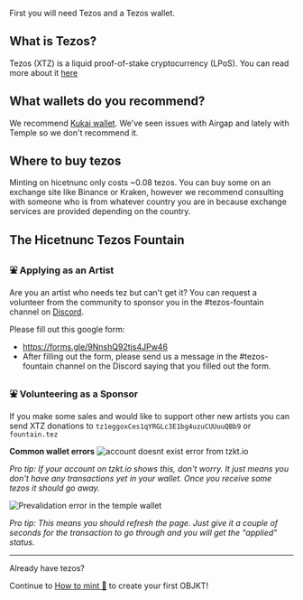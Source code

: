 First you will need Tezos and a Tezos wallet.

## What is Tezos?
Tezos (XTZ) is a liquid proof-of-stake cryptocurrency (LPoS). You can read more about it [here](https://en.wikipedia.org/wiki/Tezos)

## What wallets do you recommend?
We recommend [Kukai wallet](https://wallet.kukai.app/). We've seen issues with Airgap and lately with Temple so we don't recommend it.

## Where to buy tezos
Minting on hicetnunc only costs ~0.08 tezos. You can buy some on an exchange site like Binance or Kraken, however we recommend consulting with someone who is from whatever country you are in because exchange services are provided depending on the country.

## The Hicetnunc Tezos Fountain
### ⛲ Applying as an Artist
Are you an artist who needs tez but can't get it? You can request a volunteer from the community to sponsor you in the #tezos-fountain channel on [Discord](https://discord.gg/FwZyeQp5).

Please fill out this google form:
* https://forms.gle/9NnshQ92tjs4JPw46
* After filling out the form, please send us a message in the #tezos-fountain channel on the Discord saying that you filled out the form.

### ⛲ Volunteering as a Sponsor
If you make some sales and would like to support other new artists you can send XTZ donations to `tz1eggoxCes1qYRGLc3E1bg4uzuCUUuuQBb9` or `fountain.tez`

**Common wallet errors**
![account doesnt exist error from tzkt.io](https://imgshare.io/images/2021/05/15/account_doesnt_exist.png)

_Pro tip: If your account on tzkt.io shows this, don't worry. It just means you don't have any transactions yet in your wallet. Once you receive some tezos it should go away._

![Prevalidation error in the temple wallet](https://imgshare.io/images/2021/05/15/pre_validation_error.png)

_Pro tip: This means you should refresh the page. Just give it a couple of seconds for the transaction to go through and you will get the "applied" status._

***

Already have tezos? 

Continue to [How to mint 🌿](https://github.com/hicetnunc2000/hicetnunc/wiki/How-to-mint-🌿) to create your first OBJKT!